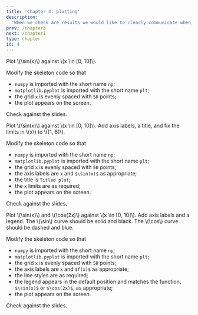 ```yaml
---
title: 'Chapter 4: plotting'
description:
  'When we check are results we would like to clearly communicate when, and how, they are correct. This is often best done with a plot.'
prev: /chapter3
next: /chapter1
type: chapter
id: 4
---
```


<exercise id="1" title="matplotlib" type="slides">

<slides source="chapter4_01_matplotlib">
</slides>

</exercise>

<exercise id="2" title="Plotting a line">

Plot \\(\sin(x)\\) against \\(x \\in [0, 10]\\).

Modify the skeleton code so that

- `numpy` is imported with the short name `np`;
- `matplotlib.pyplot` is imported with the short name `plt`;
- the grid `x` is evenly spaced with `50` points;
- the plot appears on the screen.

<codeblock id="04_02">

Check against the slides.

</codeblock>

</exercise>

<exercise id="3" title="Labels and ranges">

Plot \\(\sin(x)\\) against \\(x \\in [0, 10]\\). Add axis labels, a title, and fix the limits in \\(x\\) to \\([1, 8]\\).

Modify the skeleton code so that

- `numpy` is imported with the short name `np`;
- `matplotlib.pyplot` is imported with the short name `plt`;
- the grid `x` is evenly spaced with `50` points;
- the axis labels are `x` and `$\sin(x)$` as appropriate;
- the title is `Titled plot`;
- the `x` limits are as required;
- the plot appears on the screen.

<codeblock id="04_03">

Check against the slides.

</codeblock>

</exercise>

</exercise>

<exercise id="4" title="Multiple plots">

Plot \\(\sin(x)\\) and \\(\cos(2x)\\) against \\(x \\in [0, 10]\\). Add axis labels and a legend. The \\(\sin\\) curve should be solid and black. The \\(\cos\\) curve should be dashed and blue.

Modify the skeleton code so that

- `numpy` is imported with the short name `np`;
- `matplotlib.pyplot` is imported with the short name `plt`;
- the grid `x` is evenly spaced with `50` points;
- the axis labels are `x` and `$f(x)$` as appropriate;
- the line styles are as required;
- the legend appears in the default position and matches the function, `$\sin(x)$` or `$\cos(2x)$`, as appropriate;
- the plot appears on the screen.

<codeblock id="04_04">

Check against the slides.

</codeblock>

</exercise>

<exercise id="5" title="Subplots" type="slides">

<slides source="chapter4_02_matplotlib_subplots">
</slides>

</exercise>
